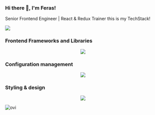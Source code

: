 ### Hi there 👋, I'm Feras!
Senior Frontend Engineer | React & Redux Trainer this is my TechStack!

![](https://komarev.com/ghpvc/?username=eng-ferasahmad)

### Frontend Frameworks and Libraries
<p align="center">
  <a href="https://skillicons.dev">
    <img src="https://skillicons.dev/icons?i=react,vue,angular,redux,ts,js,webpack,vite,rollupjs,jest,html,babel,azure,nodejs" />
  </a>
</p>

### Configuration management
<p align="center">
  <a href="https://skillicons.dev">
    <img src="https://skillicons.dev/icons?i=git,github,gitlab,sentry,vscode,idea,docker,jenkins" />
  </a>
</p>

### Styling & design
<p align="center">
  <a href="https://skillicons.dev">
    <img src="https://skillicons.dev/icons?i=sass,css,figma,bootstrap,styledcomponents,materialui,tailwind" />
  </a>
</p>

<img src="https://github-readme-stats.vercel.app/api/top-langs?username=eng-ferasahmad&show_icons=true&locale=en&layout=compact&theme=chartreuse-dark" alt="ovi" />



<!--
**Eng-FerasAhmad/eng-ferasahmad** is a ✨ _special_ ✨ repository because its `README.md` (this file) appears on your GitHub profile.

Here are some ideas to get you started:

- 🔭 I’m currently working on ...
- 🌱 I’m currently learning ...
- 👯 I’m looking to collaborate on ...
- 🤔 I’m looking for help with ...
- 💬 Ask me about ...
- 📫 How to reach me: ...
- 😄 Pronouns: ...
- ⚡ Fun fact: ...
-->
